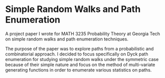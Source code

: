 # Simple Random Walks and Path Enumeration
A project paper I wrote for MATH 3235 Probability Theory at Georgia Tech on simple random walks and path enumeration techniques.

The purpose of the paper was to explore paths from a probabilistic and combinatorial approach. I decided to focus specifically on Dyck path enumeration for studying simple random walks under the symmetric case because of their simple nature and focus on the method of multi-variate generating functions in order to enumerate various statistics on paths.

